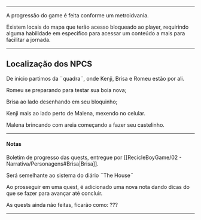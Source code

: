 
---

A progressão do game é feita conforme um metroidvania.

Existem locais do mapa que terão acesso bloqueado ao player, requirindo alguma habilidade em especifico para acessar um conteúdo a mais para facilitar a jornada.

---

## Localização dos NPCS

De inicio partimos da ¨quadra¨, onde Kenji, Brisa e Romeu estão por ali.

Romeu se preparando para testar sua boia nova;

Brisa ao lado desenhando em seu bloquinho;

Kenji mais ao lado perto de Malena, mexendo no celular.

Malena brincando com areia começando a fazer seu castelinho.



---
#### Notas
Boletim de progresso das quests, entregue por [[RecicleBoyGame/02 - Narrativa/Personagens#Brisa|Brisa]].

Será semelhante ao sistema do diário ¨The House¨

Ao prosseguir em uma quest, é adicionado uma nova nota dando dicas do que se fazer para avançar até concluir.

As quests ainda não feitas, ficarão como: ???



---
